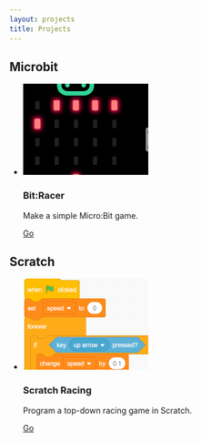 ```yaml
---
layout: projects
title: Projects
---
```


## Microbit

<ul class="projects">

<li>
	<img src="BitRacer/flavour.png" alt="BitRacer">
	<h3>Bit:Racer</h3>
	<p>Make a simple Micro:Bit game.</p>
	<a href="BitRacer/">
		Go
	</a>
</li>

</ul>


## Scratch

<ul class="projects">

<li>
	<img src="ScratchRacing/flavour.png" alt="Scratch Racing">
	<h3>Scratch Racing</h3>
	<p>Program a top-down racing game in Scratch.</p>
	<a href="ScratchRacing/">
		Go
	</a>
</li>

</ul>
